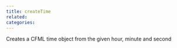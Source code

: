 ```yaml
---
title: createTime
related:
categories:
---
```


Creates a CFML time object from the given hour, minute and second